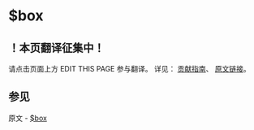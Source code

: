 # $box

## ！本页翻译征集中！

请点击页面上方 EDIT THIS PAGE 参与翻译。
详见：
[贡献指南]( https://github.com/JinMuInfo/MongoDB-Manual-zh/blob/master/CONTRIBUTING.md )、
[原文链接](  https://docs.mongodb.com/manual/reference/operator/query/box/  )。

## 参见

原文 - [$box]( https://docs.mongodb.com/manual/reference/operator/query/box/ )

